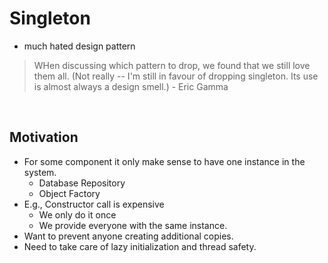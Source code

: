 # Singleton
- much hated design pattern
&nbsp;

> WHen discussing which pattern to drop, we found that we still love them all. (Not really -- I'm still in favour of dropping singleton. Its use is almost always a design smell.) - Eric Gamma

&nbsp;
## Motivation
- For some component it only make sense to have one instance in the system.
  - Database Repository
  - Object Factory
- E.g., Constructor call is expensive
  - We only do it once
  - We provide everyone with the same instance.
- Want to prevent anyone creating additional copies.
- Need to take care of lazy initialization and thread safety.